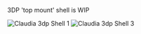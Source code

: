 3DP 'top mount' shell is WIP

![Claudia 3dp Shell 1](https://user-images.githubusercontent.com/69826495/147160027-680bfc71-55dd-4eea-aac7-1639b50a8659.png)
![Claudia 3dp Shell 3](https://user-images.githubusercontent.com/69826495/147160038-59e912ca-395d-42c2-b158-59a7767936db.png)
